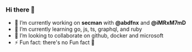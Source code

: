 ### Hi there 👋

- 🔭 I’m currently working on **secman** with **@abdfnx** and **@iMRxM7mD**
- 🌱 I’m currently learning go, js, ts, graphql, and ruby
- 👯 I’m looking to collaborate on github, docker and microsoft
- ⚡ Fun fact: there's no Fun fact 🙂
